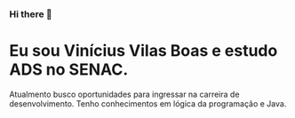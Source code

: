 ### Hi there 👋

# Eu sou Vinícius Vilas Boas e estudo ADS no SENAC.

Atualmento busco oportunidades para ingressar na carreira de desenvolvimento. 
Tenho conhecimentos em lógica da programação e Java.
<!--
**vinivilasboas/vinivilasboas** is a ✨ _special_ ✨ repository because its `README.md` (this file) appears on your GitHub profile.

Here are some ideas to get you started:

- 🔭 I’m currently working on ...
- 🌱 I’m currently learning ...
- 👯 I’m looking to collaborate on ...
- 🤔 I’m looking for help with ...
- 💬 Ask me about ...
- 📫 How to reach me: ...
- 😄 Pronouns: ...
- ⚡ Fun fact: ...
-->
